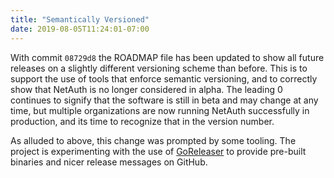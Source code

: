```yaml
---
title: "Semantically Versioned"
date: 2019-08-05T11:24:01-07:00
---
```


With commit `08729d8` the ROADMAP file has been updated to show all
future releases on a slightly different versioning scheme than before.
This is to support the use of tools that enforce semantic versioning,
and to correctly show that NetAuth is no longer considered in alpha.
The leading 0 continues to signify that the software is still in beta
and may change at any time, but multiple organizations are now running
NetAuth successfully in production, and its time to recognize that in
the version number.

As alluded to above, this change was prompted by some tooling.  The
project is experimenting with the use of
[GoReleaser](https://goreleaser.com) to provide pre-built binaries and
nicer release messages on GitHub.
